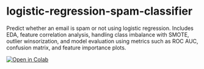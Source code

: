 # logistic-regression-spam-classifier
Predict whether an email is spam or not using logistic regression. Includes EDA, feature correlation analysis, handling class imbalance with SMOTE, outlier winsorization, and model evaluation using metrics such as ROC AUC, confusion matrix, and feature importance plots.

[![Open in Colab](https://colab.research.google.com/assets/colab-badge.svg)](https://colab.research.google.com/github/YOUR_USERNAME/YOUR_REPO/blob/main/NOTEBOOK.ipynb)
